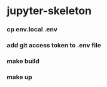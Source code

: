 # jupyter-skeleton


### cp env.local .env

### add git access token to .env file

### make build
### make up
